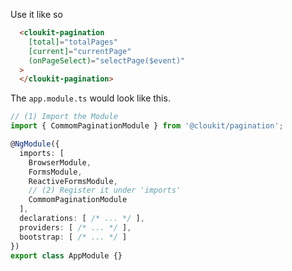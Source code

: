 Use it like so

```html
  <cloukit-pagination
    [total]="totalPages"
    [current]="currentPage"
    (onPageSelect)="selectPage($event)"
  >
  </cloukit-pagination>
```


The `app.module.ts` would look like this.

```typescript
// (1) Import the Module
import { CommomPaginationModule } from '@cloukit/pagination';

@NgModule({
  imports: [
    BrowserModule,
    FormsModule,
    ReactiveFormsModule,
    // (2) Register it under 'imports'
    CommomPaginationModule
  ],
  declarations: [ /* ... */ ],
  providers: [ /* ... */ ],
  bootstrap: [ /* ... */ ]
})
export class AppModule {}
```
